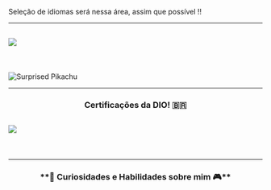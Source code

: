 Seleção de idiomas será nessa área, assim que possível !!


---------

<h2 

  <img
     src="https://readme-typing-svg.herokuapp.com/?font=Righteous&size=35&center=true&vCenter=true&width=500&height=70&duration=4000&lines=Bem+Vindo!+📖;+Segue+Minhas+Certificações+✨️;"/>
</h2>
 <br/l>

![Surprised Pikachu](https://gifdb.com/images/high/shook-gif-file-2872kb-ikd1qlf9ri5id07v.gif)

----------

  <h3 align="center"> 
Certificações da DIO! 🇧🇷 
</h3>

<h2 

  <img
     src="https://readme-typing-svg.herokuapp.com/?font=Righteous&size=35&center=true&vCenter=true&width=500&height=70&duration=4000&lines=Agora+Segue;Algumas+Curiosidades+👀;"/>
</h2>
 <br/l>

----------

  <h3 align="center"> 
**🎯 Curiosidades e Habilidades sobre mim 🎮**
</h3>





